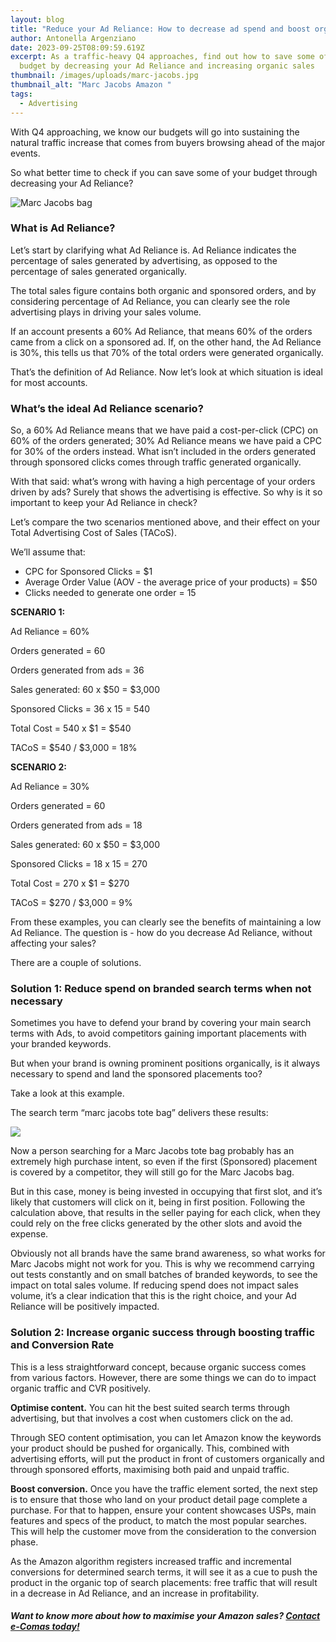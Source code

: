 ```yaml
---
layout: blog
title: "Reduce your Ad Reliance: How to decrease ad spend and boost organic sales"
author: Antonella Argenziano
date: 2023-09-25T08:09:59.619Z
excerpt: As a traffic-heavy Q4 approaches, find out how to save some of your
  budget by decreasing your Ad Reliance and increasing organic sales
thumbnail: /images/uploads/marc-jacobs.jpg
thumbnail_alt: "Marc Jacobs Amazon "
tags:
  - Advertising
---
```

<!--StartFragment-->

With Q4 approaching, we know our budgets will go into sustaining the natural traffic increase that comes from buyers browsing ahead of the major events.

So what better time to check if you can save some of your budget through decreasing your Ad Reliance?

![Marc Jacobs bag](/images/uploads/marc-jacobs.jpg "Marc Jacobs bag")

### What is Ad Reliance? 

Let’s start by clarifying what Ad Reliance is. Ad Reliance indicates the percentage of sales generated by advertising, as opposed to the percentage of sales generated organically. 

The total sales figure contains both organic and sponsored orders, and by considering percentage of Ad Reliance, you can clearly see the role advertising plays in driving your sales volume. 

If an account presents a 60% Ad Reliance, that means 60% of the orders came from a click on a sponsored ad. If, on the other hand, the Ad Reliance is 30%, this tells us that 70% of the total orders were generated organically.

That’s the definition of Ad Reliance. Now let’s look at which situation is ideal for most accounts. 

### What’s the ideal Ad Reliance scenario? 

So, a 60% Ad Reliance means that we have paid a cost-per-click (CPC) on 60% of the orders generated; 30% Ad Reliance means we have paid a CPC for 30% of the orders instead. What isn’t included in the orders generated through sponsored clicks comes through traffic generated organically.

With that said: what’s wrong with having a high percentage of your orders driven by ads? Surely that shows the advertising is effective. So why is it so important to keep your Ad Reliance in check?

Let’s compare the two scenarios mentioned above, and their effect on your Total Advertising Cost of Sales (TACoS).

We’ll assume that:

* CPC for Sponsored Clicks = $1
* Average Order Value (AOV - the average price of your products) = $50
* Clicks needed to generate one order = 15

**SCENARIO 1:**

Ad Reliance = 60%

Orders generated = 60

Orders generated from ads = 36

Sales generated: 60 x $50 = $3,000

Sponsored Clicks = 36 x 15 = 540

Total Cost = 540 x $1 = $540

TACoS = $540 / $3,000 = 18%

**SCENARIO 2:**

Ad Reliance = 30%

Orders generated = 60

Orders generated from ads = 18

Sales generated: 60 x $50 = $3,000

Sponsored Clicks = 18 x 15 = 270

Total Cost = 270 x $1 = $270

TACoS = $270 / $3,000 = 9%



From these examples, you can clearly see the benefits of maintaining a low Ad Reliance. The question is - how do you decrease Ad Reliance, without affecting your sales?

There are a couple of solutions.

### Solution 1: Reduce spend on branded search terms when not necessary

Sometimes you have to defend your brand by covering your main search terms with Ads, to avoid competitors gaining important placements with your branded keywords.

But when your brand is owning prominent positions organically, is it always necessary to spend and land the sponsored placements too?

Take a look at this example.

The search term “marc jacobs tote bag” delivers these results:

![](https://lh5.googleusercontent.com/Be3O779b0UoRx3QCDveVZbrkcAheseyoSESx6Ea5AlwLYo35-DmJ1fa_9ODTEOOTA3t9A7qwjzMBEEfU1KVlIBnp8ihg02nTH2T-ybZ5eOaOaC7493fZELD7tMX3q6Qwi1zh5CCC01cXM90G9WxraF0)

Now a person searching for a Marc Jacobs tote bag probably has an extremely high purchase intent, so even if the first (Sponsored) placement is covered by a competitor, they will still go for the Marc Jacobs bag.

But in this case, money is being invested in occupying that first slot, and it’s likely that customers will click on it, being in first position. Following the calculation above, that results in the seller paying for each click, when they could rely on the free clicks generated by the other slots and avoid the expense.

Obviously not all brands have the same brand awareness, so what works for Marc Jacobs might not work for you. This is why we recommend carrying out tests constantly and on small batches of branded keywords, to see the impact on total sales volume. If reducing spend does not impact sales volume, it’s a clear indication that this is the right choice, and your Ad Reliance will be positively impacted.

### Solution 2: Increase organic success through boosting traffic and Conversion Rate

This is a less straightforward concept, because organic success comes from various factors. However, there are some things we can do to impact organic traffic and CVR positively.

**Optimise content.** You can hit the best suited search terms through advertising, but that involves a cost when customers click on the ad. 

Through SEO content optimisation, you can let Amazon know the keywords your product should be pushed for organically. This, combined with advertising efforts, will put the product in front of customers organically and through sponsored efforts, maximising both paid and unpaid traffic.

**Boost conversion.** Once you have the traffic element sorted, the next step is to ensure that those who land on your product detail page complete a purchase. For that to happen, ensure your content showcases USPs, main features and specs of the product, to match the most popular searches. This will help the customer move from the consideration to the conversion phase.

As the Amazon algorithm registers increased traffic and incremental conversions for determined search terms, it will see it as a cue to push the product in the organic top of search placements: free traffic that will result in a decrease in Ad Reliance, and an increase in profitability.

##### Want to know more about how to maximise your Amazon sales? [Contact e-Comas today!](https://e-comas.com/contact.html)

<!--EndFragment-->